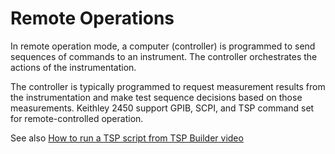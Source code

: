 # Remote Operations

In remote operation mode, a computer (controller) is programmed to send sequences of commands to an instrument.  The controller orchestrates the actions of the instrumentation.

The controller is typically programmed to request measurement results from the instrumentation and make test sequence decisions based on those measurements.
Keithley 2450 support GPIB, SCPI, and TSP command set for remote-controlled operation.

See also [How to run a TSP script from TSP Builder video](https://youtu.be/w-yWT7nvqDI)